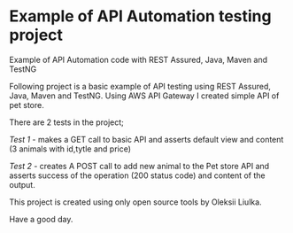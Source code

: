 # Example of API Automation testing project
Example of API Automation code with REST Assured, Java, Maven and TestNG

Following project is a basic example of API testing using REST Assured, Java, Maven and TestNG.
Using AWS API Gateway I created simple API of pet store.

There are 2 tests in the project;

*Test 1* - makes a GET call to basic API and asserts default view and content (3 animals with id,tytle and price)	

*Test 2* - creates A POST call to add new animal to the Pet store API and asserts success of the operation (200 status code) 
          and content of the output.
          
This project is created using only open source tools by Oleksii Liulka.

Have a good day.
